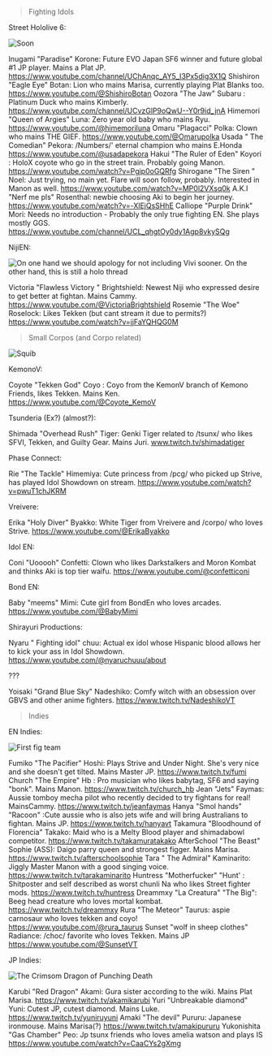 >Fighting Idols

Street Hololive 6:

![Soon](https://files.catbox.moe/48je4t.jpg)

Inugami "Paradise" Korone: Future EVO Japan SF6 winner and future global #1 JP player. Mains a Plat JP.
https://www.youtube.com/channel/UChAnqc_AY5_I3Px5dig3X1Q
Shishiron "Eagle Eye" Botan: Lion who mains Marisa, currently playing Plat Blanks too.
https://www.youtube.com/@ShishiroBotan
Oozora "The Jaw" Subaru : Platinum Duck who mains Kimberly.
https://www.youtube.com/channel/UCvzGlP9oQwU--Y0r9id_jnA
Himemori "Queen of Argies" Luna: Zero year old baby who mains Ryu.
https://www.youtube.com/@himemoriluna
Omaru "Plagacci" Polka: Clown who mains THE GIEF.
https://www.youtube.com/@Omarupolka
Usada " The Comedian" Pekora: /Numbers/' eternal champion who mains E.Honda
https://www.youtube.com/@usadapekora
Hakui  "The Ruler of Eden"  Koyori : HoloX coyote who go in the street train. Probably going Manon. 
 https://www.youtube.com/watch?v=Pgjp0oGQRfg
Shirogane "The Siren " Noel:  Just trying, no main yet. Flare will soon follow, probably. Interested in Manon as well. 
https://www.youtube.com/watch?v=MP0l2VXsq0k
A.K.I "Nerf me pls" Rosenthal:  newbie choosing Aki to begin her journey.  
https://www.youtube.com/watch?v=-XlEjQsSHhE
Calliope  "Purple Drink" Mori: Needs no introduction - Probably the only true fighting EN. She plays mostly GGS. 
https://www.youtube.com/channel/UCL_qhgtOy0dy1Agp8vkySQg

NijiEN:

![On one hand we should apology for not including Vivi sooner. On the other hand, this is still a holo thread](https://i.ytimg.com/vi/w8OoKX2zq5Q/maxresdefault.jpg)

Victoria "Flawless Victory " Brightshield: Newest Niji who expressed desire to get better at fightan. Mains Cammy.
https://www.youtube.com/@VictoriaBrightshield
Rosemie "The Woe" Roselock: Likes Tekken (but cant stream it due to permits?)  
https://www.youtube.com/watch?v=jjFaYQHQG0M

>Small Corpos (and Corpo related) 

![Squib](https://files.catbox.moe/mlueqq.gif)

KemonoV:

Coyote "Tekken God" Coyo : Coyo from the KemonV branch of Kemono Friends, likes Tekken. Mains Ken.
https://www.youtube.com/@Coyote_KemoV

Tsunderia (Ex?) (almost?):

Shimada "Overhead Rush" Tiger: Genki Tiger related to /tsunx/ who likes SFVI, Tekken, and Guilty Gear. Mains Juri.
www.twitch.tv/shimadatiger

Phase Connect:

Rie "The Tackle"  Himemiya: Cute princess from /pcg/ who  picked up Strive, has played Idol Showdown on stream.
https://www.youtube.com/watch?v=pwuT1chJKRM

Vreivere:

Erika "Holy Diver"  Byakko: White Tiger from Vreivere and /corpo/ who loves Strive.
https://www.youtube.com/@ErikaByakko

Idol EN:

Coni "Uooooh" Confetti: Clown who likes Darkstalkers and Moron Kombat and thinks Aki is top tier waifu.
https://www.youtube.com/@confetticoni

Bond EN:

Baby "meems" Mimi: Cute girl from BondEn who loves arcades.
https://www.youtube.com/@BabyMimi

Shirayuri Productions:

Nyaru " Fighting idol" chuu: Actual ex idol whose Hispanic blood allows her to kick your ass in Idol Showdown. 
https://www.youtube.com/@nyaruchuuu/about

???

Yoisaki "Grand Blue Sky"  Nadeshiko: Comfy witch with an obsession over GBVS and other anime fighters.
https://www.twitch.tv/NadeshikoVT

>Indies

EN Indies:

![First fig team](https://files.catbox.moe/bw5p3u.png)

Fumiko "The Pacifier" Hoshi: Plays Strive and Under Night. She's very nice and she doesn't get tilted. Mains Master JP.
https://www.twitch.tv/fumi
Church "The Empire" Hb : Pro musician who likes babytag, SF6 and saying "bonk". Mains Manon.
https://www.twitch.tv/church_hb
Jean "Jets" Faymas: Aussie tomboy mecha pilot who recently decided to try fightans for real! MainsCammy.
https://www.twitch.tv/jeanfaymas
Hanya "Smol hands" "Racoon" :Cute aussie who is also jets wife and will bring Australians to fightan. Mains JP. 
https://www.twitch.tv/hanyavt
Takamura "Bloodhound of Florencia"  Takako: Maid who is a Melty Blood player and shimadabowl competitor.
https://www.twitch.tv/takamuratakako
AfterSchool "The Beast" Sophie (ASS): Daigo parry queen and strongest figger. Mains Marisa.
https://www.twitch.tv/afterschoolsophie
Tara " The Admiral" Kaminarito: Jiggly Master Manon with a good singing voice.
https://www.twitch.tv/tarakaminarito
Huntress "Motherfucker" "Hunt' : Shitposter and self described as worst chunli Na who likes Street fighter mods.
https://www.twitch.tv/huntress
 Dreammxy "La Creatura" "The Big": Beeg head creature who loves mortal kombat.
https://www.twitch.tv/dreammxy
Rura "The Meteor" Taurus: aspie carnosaur who loves tekken and coyo! 
https://www.youtube.com/@rura_taurus
Sunset "wolf in sheep clothes" Radiance: /choc/ favorite who loves Tekken. Mains JP
https://www.youtube.com/@SunsetVT

JP Indies:

![The Crimsom Dragon of Punching Death ](https://files.catbox.moe/5pnyo9.png)

Karubi "Red Dragon" Akami: Gura sister according to the wiki. Mains Plat Marisa.
https://www.twitch.tv/akamikarubi
Yuri "Unbreakable diamond" Yuni: Cutest JP, cutest diamond. Mains Luke.
https://www.twitch.tv/yuniruyuni
Amaki "The devil" Pururu: Japanese ironmouse. Mains Marisa(?)
https://www.twitch.tv/amakipururu
Yukonishita "Gas Chamber" Peo: Jp tsunx friends who loves amelia watson and plays IS
https://www.youtube.com/watch?v=CaaCYs2gXmg